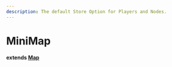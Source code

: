 ```yaml
---
description: The default Store Option for Players and Nodes.
---
```


# MiniMap

#### extends [Map](https://developer.mozilla.org/en-US/docs/Web/JavaScript/Reference/Global\_Objects/Map)
